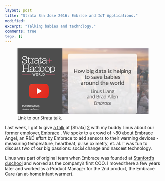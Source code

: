 ```yaml
---
layout: post
title: "Strata San Jose 2016: Embrace and IoT Applications."
modified:
excerpt: "Talking babies and technology."
comments: true
tags: []
---
```



<figure>
	<a href= "https://youtu.be/c3T4UWdVq20" target= "_blank"><img src="/images/stratapres.png"></a>
	<figcaption>Link to our Strata talk.</figcaption>
</figure>

Last week, I got to give [a talk][1] at [Strata] [2] with my buddy Linus about our former employer, [Embrace][3] . We spoke to a crowd of ~80 about Embrace Angel, an R&D effort by Embrace to add sensors to their warming devices - measuring temperature, heartbeat, pulse oximetry, et. al. It was fun to discuss two of our big passions: social change and nascent technology. 

Linus was part of original team when Embrace was founded at [Stanford’s d.school][4] and worked as the company’s first COO. I moved there a few years later and worked as a Product Manager for the 2nd product, the Embrace Care (an at-home infant warmer). 

[1]: http://conferences.oreilly.com/strata/hadoop-big-data-ca/public/schedule/detail/46624
[2]: http://conferences.oreilly.com/strata/hadoop-big-data-ca
[3]: http://www.embraceinnovations.com/
[4]: http://extreme.stanford.edu/